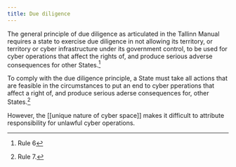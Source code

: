 ```yaml
---
title: Due diligence
---
```

The general principle of due diligence as articulated in the Tallinn Manual requires a state to exercise due diligence in not allowing its territory, or territory or cyber infrastructure under its government control, to be used for cyber operations that affect the rights of, and produce serious adverse consequences for other States.[^1]

To comply with the due diligence principle, a State must take all actions that are feasible in the circumstances to put an end to cyber pperations that affect a right of, and produce serious aderse consequences for, other States.[^2]

However, the [[unique nature of cyber space]] makes it difficult to attribute responsibility for unlawful cyber operations. 

[^1]: Rule 6
[^2]: Rule 7.